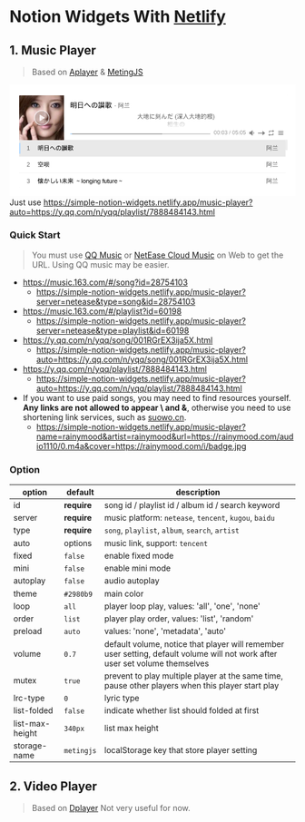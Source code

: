 # Notion Widgets With [Netlify](https://app.netlify.com/)
## 1. Music Player
> Based on [Aplayer](https://github.com/MoePlayer/APlayer) & [MetingJS](https://github.com/metowolf/MetingJS)

![](./img/1.png)
Just use https://simple-notion-widgets.netlify.app/music-player?auto=https://y.qq.com/n/yqq/playlist/7888484143.html

### Quick Start
> You must use [QQ Music](https://y.qq.com/) or [NetEase Cloud Music](https://music.163.com/) on Web to get the URL.  Using QQ music may be easier.
- https://music.163.com/#/song?id=28754103
  - https://simple-notion-widgets.netlify.app/music-player?server=netease&type=song&id=28754103
- https://music.163.com/#/playlist?id=60198
  - https://simple-notion-widgets.netlify.app/music-player?server=netease&type=playlist&id=60198
- https://y.qq.com/n/yqq/song/001RGrEX3ija5X.html
  - https://simple-notion-widgets.netlify.app/music-player?auto=https://y.qq.com/n/yqq/song/001RGrEX3ija5X.html
- https://y.qq.com/n/yqq/playlist/7888484143.html
  - https://simple-notion-widgets.netlify.app/music-player?auto=https://y.qq.com/n/yqq/playlist/7888484143.html
- If you want to use paid songs, you may need to find resources yourself. **Any links are not allowed to appear \ and &**, otherwise you need to use shortening link services, such as [suowo.cn](https://suowo.cn/).
  - https://simple-notion-widgets.netlify.app/music-player?name=rainymood&artist=rainymood&url=https://rainymood.com/audio1110/0.m4a&cover=https://rainymood.com/i/badge.jpg

### Option

|option               |default      |description|
|--------------------|------------|----------|
|id              |**require**   |song id / playlist id / album id / search keyword|
|server          |**require**   |music platform: `netease`, `tencent`, `kugou`, `baidu`|
|type            |**require**   |`song`, `playlist`, `album`, `search`, `artist`|
|auto            |options       |music link, support: `tencent`|
|fixed           |`false`       |enable fixed mode|
|mini            |`false`       |enable mini mode|
|autoplay        |`false`       |audio autoplay|
|theme           |`#2980b9`     |main color|
|loop            |`all`         |player loop play, values: 'all', 'one', 'none'|
|order           |`list`        |player play order, values: 'list', 'random'|
|preload         |`auto`        |values: 'none', 'metadata', 'auto'|
|volume          |`0.7`         |default volume, notice that player will remember user setting, default volume will not work after user set volume themselves|
|mutex           |`true`        |prevent to play multiple player at the same time, pause other players when this player start play|
|lrc-type         |`0`           |lyric type|
|list-folded      |`false`       |indicate whether list should folded at first|
|list-max-height   |`340px`       |list max height|
|storage-name     |`metingjs`    |localStorage key that store player setting|

## 2. Video Player
> Based on [Dplayer](https://github.com/MoePlayer/DPlayer)
Not very useful for now.